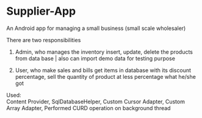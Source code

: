 # Supplier-App
An Android app for managing a small business (small scale wholesaler)

There are two responsibilities
1) Admin, who manages the inventory
 insert, update, delete the products from data base | also can import demo data for testing purpose
 
2) User, who make sales and bills
 get items in database with its discount percentage, sell the quantity of product at less percentage what he/she got
 
 
 Used:  
      Content Provider,
      SqlDatabaseHelper,
      Custom Cursor Adapter,
      Custom Array Adapter,
      Performed CURD operation on background thread

